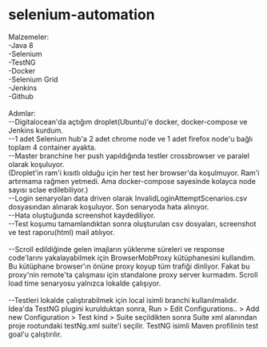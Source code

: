 # selenium-automation

Malzemeler: </br>
-Java 8</br>
-Selenium</br>
-TestNG</br>
-Docker</br>
-Selenium Grid</br>
-Jenkins</br>
-Github</br>
</br>
Adımlar:</br>
--Digitalocean'da açtığım droplet(Ubuntu)'e docker, docker-compose ve Jenkins kurdum.</br>
--1 adet Selenium hub'a 2 adet chrome node ve 1 adet firefox node'u bağlı toplam 4 container ayakta.</br>
--Master branchine her push yapıldığında testler crossbrowser ve paralel olarak koşuluyor.</br>
(Droplet'in ram'i kısıtlı olduğu için her test her browser'da koşulmuyor. Ram'i artırmama rağmen yetmedi. Ama docker-compose sayesinde kolayca node sayısı sclae edilebiliyor.)</br>
--Login senaryoları data driven olarak InvalidLoginAttemptScenarios.csv dosyasından alınarak koşuluyor. Son senaryoda hata alınıyor. </br>
--Hata oluştuğunda screenshot kaydediliyor.</br>
--Test koşumu tamamlandıktan sonra oluşturulan csv dosyaları, screenshot ve test raporu(html) mail atılıyor.</br>
</br>
--Scroll edildiğinde gelen imajların yüklenme süreleri ve response code'larını yakalayabilmek için BrowserMobProxy kütüphanesini kullandım.</br>
Bu kütüphane browser'ın önüne proxy koyup tüm trafiği dinliyor. Fakat bu proxy'nin remote'ta çalışması için standalone proxy server kurmadım. Scroll load time  senaryosu yalnızca lokalde çalışıyor. </br>
</br>
--Testleri lokalde çalıştırabilmek için local isimli branchi kullanılmalıdır. Idea'da TestNG plugini kurulduktan sonra, Run > Edit Configurations.. > Add new Configuration > Test kind > Suite  seçildikten sonra Suite xml alanından proje rootundaki testNg.xml suite'i seçilir. TestNG isimli Maven profilinin test goal'u çalıştırılır.</br>
